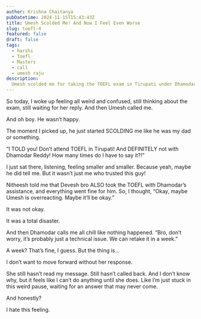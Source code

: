 ```yaml
---
author: Krishna Chaitanya
pubDatetime: 2024-11-15T15:43:43Z
title: Umesh Scolded Me! And Now I Feel Even Worse
slug: toefl-4
featured: false
draft: false
tags:
  - harshi
  - Toefl
  - Masters
  - call
  - umesh raju
description:
  Umesh scolded me for taking the TOEFL exam in Tirupati under Dhamodar Reddy’s guidance. It was a disaster, but Dhamodar says I can retake it in a week. Still, I don’t want to decide without her response—yet she hasn’t even seen my message. Now, I’m just stuck and feeling worse.
---
```


So today, I woke up feeling all weird and confused, still thinking about the exam, still waiting for her reply. And then Umesh called me.

And oh boy. He wasn’t happy.

The moment I picked up, he just started SCOLDING me like he was my dad or something.

“I TOLD you! Don’t attend TOEFL in Tirupati! And DEFINITELY not with Dhamodar Reddy! How many times do I have to say it?!”

I just sat there, listening, feeling smaller and smaller. Because yeah, maybe he did tell me. But it wasn’t just me who trusted this guy!

Nitheesh told me that Devesh bro ALSO took the TOEFL with Dhamodar’s assistance, and everything went fine for him. So, I thought, “Okay, maybe Umesh is overreacting. Maybe it’ll be okay.”

It was not okay.

It was a total disaster.

And then Dhamodar calls me all chill like nothing happened. “Bro, don’t worry, it’s probably just a technical issue. We can retake it in a week.”

A week? That’s fine, I guess. But the thing is…

I don’t want to move forward without her response.

She still hasn’t read my message. Still hasn’t called back. And I don’t know why, but it feels like I can’t do anything until she does. Like I’m just stuck in this weird pause, waiting for an answer that may never come.

And honestly?

I hate this feeling.